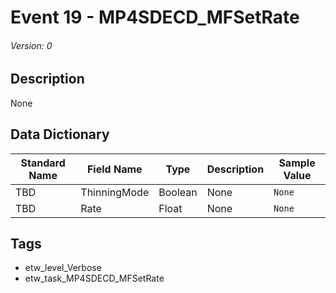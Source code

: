 # Event 19 - MP4SDECD_MFSetRate
###### Version: 0

## Description
None

## Data Dictionary
|Standard Name|Field Name|Type|Description|Sample Value|
|---|---|---|---|---|
|TBD|ThinningMode|Boolean|None|`None`|
|TBD|Rate|Float|None|`None`|

## Tags
* etw_level_Verbose
* etw_task_MP4SDECD_MFSetRate